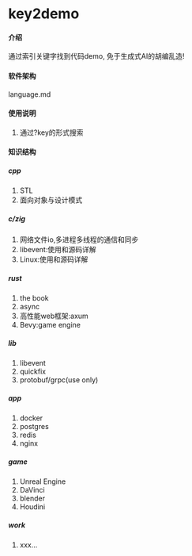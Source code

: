 # key2demo

#### 介绍
通过索引关键字找到代码demo, 免于生成式AI的胡编乱造!

#### 软件架构
language.md

#### 使用说明
1. 通过?key的形式搜索

#### 知识结构
##### cpp
1. STL
2. 面向对象与设计模式

##### c/zig
1. 网络文件io,多进程多线程的通信和同步
2. libevent:使用和源码详解
3. Linux:使用和源码详解

##### rust
1. the book
2. async
3. 高性能web框架:axum
4. Bevy:game engine

##### lib
1. libevent
2. quickfix
3. protobuf/grpc(use only)

##### app
1. docker
2. postgres
3. redis
4. nginx

##### game
1. Unreal Engine
2. DaVinci
3. blender
4. Houdini

##### work
1. xxx...
